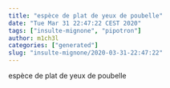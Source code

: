 ```yaml
---
title: "espèce de plat de yeux de poubelle"
date: "Tue Mar 31 22:47:22 CEST 2020"
tags: ["insulte-mignone", "pipotron"]
author: m1ch3l
categories: ["generated"]
slug: "insulte-mignone/2020-03-31-22:47:22"
---
```


espèce de plat de yeux de poubelle
